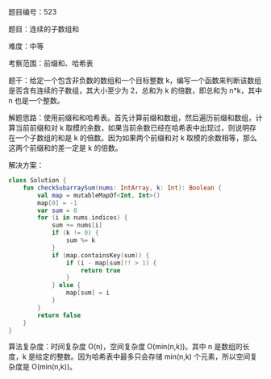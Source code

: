 题目编号：523

题目：连续的子数组和

难度：中等

考察范围：前缀和、哈希表

题干：给定一个包含非负数的数组和一个目标整数 k，编写一个函数来判断该数组是否含有连续的子数组，其大小至少为 2，总和为 k 的倍数，即总和为 n*k，其中 n 也是一个整数。

解题思路：使用前缀和和哈希表。首先计算前缀和数组，然后遍历前缀和数组，计算当前前缀和对 k 取模的余数，如果当前余数已经在哈希表中出现过，则说明存在一个子数组的和是 k 的倍数。因为如果两个前缀和对 k 取模的余数相等，那么这两个前缀和的差一定是 k 的倍数。

解决方案：

```kotlin
class Solution {
    fun checkSubarraySum(nums: IntArray, k: Int): Boolean {
        val map = mutableMapOf<Int, Int>()
        map[0] = -1
        var sum = 0
        for (i in nums.indices) {
            sum += nums[i]
            if (k != 0) {
                sum %= k
            }
            if (map.containsKey(sum)) {
                if (i - map[sum]!! > 1) {
                    return true
                }
            } else {
                map[sum] = i
            }
        }
        return false
    }
}
```

算法复杂度：时间复杂度 O(n)，空间复杂度 O(min(n,k))。其中 n 是数组的长度，k 是给定的整数。因为哈希表中最多只会存储 min(n,k) 个元素，所以空间复杂度是 O(min(n,k))。